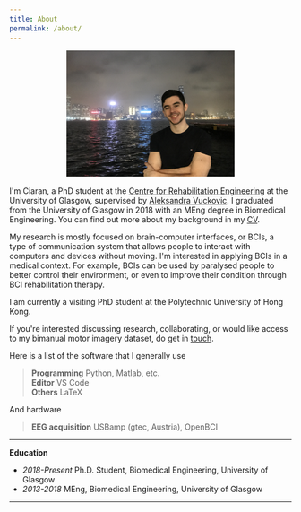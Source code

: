```yaml
---
title: About
permalink: /about/
---
```



<figure><center>
  <img width="300" src="/images/ciaran.JPG" data-action="zoom"/>
</center></figure>


I'm Ciaran, a PhD student at the [Centre for Rehabilitation Engineering](https://twitter.com/UofG_CRE) at the University of Glasgow, supervised by [Aleksandra Vuckovic](https://www.gla.ac.uk/schools/engineering/staff/aleksandravuckovic/). I graduated from the University of Glasgow in 2018 with an MEng degree in Biomedical Engineering. You can find out more about my background in my [CV](/images/pdf/Ciaran_CV.pdf).

My research is mostly focused on brain-computer interfaces, or BCIs, a type of communication system that allows people to interact with computers and devices without moving. I'm interested in applying BCIs in a medical context. For example, BCIs can be used by paralysed people to better control their environment, or even to improve their condition through BCI rehabilitation therapy. 

I am currently a visiting PhD student at the Polytechnic University of Hong Kong.

If you're interested discussing research, collaborating, or would like access to my bimanual motor imagery dataset, do get in [touch](mailto:c.mcgeady.1@research.gla.ac.uk).

Here is a list of the software that I generally use 

> **Programming** Python, Matlab, etc. <br>
> **Editor** VS Code <br>
> **Others** LaTeX <br>

And hardware

> **EEG acquisition** USBamp (gtec, Austria), OpenBCI

<hr>

**Education**

<ul>
  <li><i>2018-Present</i> Ph.D. Student, Biomedical Engineering, University of Glasgow</li>
  <li><i>2013-2018</i> MEng, Biomedical Engineering, University of Glasgow</li>
</ul>

<hr>
